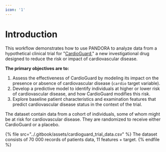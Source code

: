 ```yaml
---
icon: '1'
---
```


# Introduction

This workflow demonstrates how to use PANDORA to analyze data from a hypothetical clinical trial for "[CardioGuard](https://www.kaggle.com/datasets/sulianova/cardiovascular-disease-dataset)," a new investigational drug designed to reduce the risk or impact of cardiovascular disease.

**The primary objectives are to:**

1. Assess the effectiveness of CardioGuard by modeling its impact on the presence or absence of cardiovascular disease (`cardio` target variable).
2. Develop a predictive model to identify individuals at higher or lower risk of cardiovascular disease, and how CardioGuard modifies this risk.
3. Explore baseline patient characteristics and examination features that predict cardiovascular disease status in the context of the trial.



The dataset contain data from a cohort of individuals, some of whom might be at risk for cardiovascular disease. They are randomized to receive either CardioGuard or a placebo.

{% file src="../.gitbook/assets/cardioguard_trial_data.csv" %}
The dataset consists of 70 000 records of patients data, 11 features + target.
{% endfile %}
